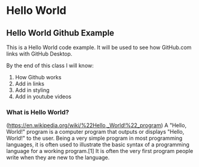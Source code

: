 # Hello World
## Hello World Github Example 


This is a Hello World code example. It will be used to see how GitHub.com links with GitHub Desktop.  

By the end of this class I will know:
1. How Github works
2. Add in links 
3. Add in styling 
4. Add in youtube videos 

### What is Hello World?
(https://en.wikipedia.org/wiki/%22Hello,_World!%22_program)
A "Hello, World!" program is a computer program that outputs or displays "Hello, World!" to the user. Being a very simple program in most programming languages, it is often used to illustrate the basic syntax of a programming language for a working program.[1] It is often the very first program people write when they are new to the language.
